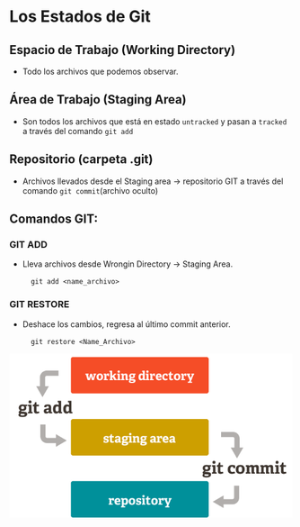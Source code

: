 # Los Estados de Git

## Espacio de Trabajo (Working Directory)
- Todo los archivos que podemos observar.

## Área de Trabajo (Staging Area)
- Son todos los archivos que está en estado `untracked` y pasan a `tracked` a través del comando `git add` 
## Repositorio (carpeta .git)
- Archivos llevados desde el Staging area -> repositorio GIT a través del comando `git commit`(archivo oculto)


## Comandos GIT: 


### GIT ADD
- Lleva archivos desde Wrongin Directory -> Staging Area.

        git add <name_archivo>


### GIT RESTORE
- Deshace los cambios, regresa al último commit anterior.

        git restore <Name_Archivo>



!["Estados de GIT"](./img/GitEstados.png)